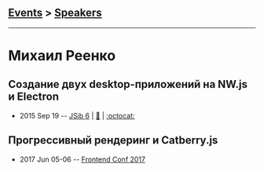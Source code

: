 ## [Events](../README.md) > [Speakers](../speakers.md)
---

# Михаил Реенко

## Создание двух desktop-приложений на NW.js и Electron
- 2015 Sep 19 -- [JSib 6](https://www.youtube.com/watch?v=tsjj_I2p5HQ)  | [:notebook:](https://www.slideshare.net/JSibNsk/12-desktop-nodewebkit-electron) | [:octocat:](https://github.com/reenko/jsib_6) 
## Прогрессивный рендеринг и Catberry.js
- 2017 Jun 05-06 -- [Frontend Conf 2017](https://www.youtube.com/watch?v=bF90kJ5sBnU)    
